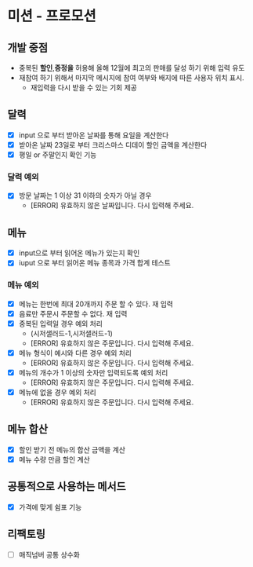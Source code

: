 # 미션 - 프로모션

## 개발 중점

- 중복된 **할인**,**증정을** 허용해 올해 12월에 최고의 판매를 달성 하기 위해 입력 유도
- 재참여 하기 위해서 마지막 메시지에 참여 여부와 배지에 따른 사용자 위치 표시.
    - 재입력을 다시 받을 수 있는 기회 제공

## 달력

- [x] input 으로 부터 받아온 날짜를 통해 요일을 계산한다
- [x] 받아온 날짜 23일로 부터 크리스마스 디데이 할인 금액을 계산한다
- [x] 평일 or 주말인지 확인 기능

### 달력 예외

- [x] 방문 날짜는 1 이상 31 이하의 숫자가 아닐 경우
    - [ERROR] 유효하지 않은 날짜입니다. 다시 입력해 주세요.

## 메뉴

- [x] input으로 부터 읽어온 메뉴가 있는지 확인
- [x] iuput 으로 부터 읽어온 메뉴 종목과 가격 합계 테스트

### 메뉴 예외

- [x] 메뉴는 한번에 최대 20개까지 주문 할 수 있다. 재 입력
- [x] 음료만 주문시 주문할 수 없다. 재 입력
- [x] 중복된 입력일 경우 예외 처리
    - (시저샐러드-1,시저샐러드-1)
    - [ERROR] 유효하지 않은 주문입니다. 다시 입력해 주세요.
- [x] 메뉴 형식이 예시와 다른 경우 예외 처리
    - [ERROR] 유효하지 않은 주문입니다. 다시 입력해 주세요.
- [x] 메뉴의 개수가 1 이상의 숫자만 입력되도록 예외 처리
    - [ERROR] 유효하지 않은 주문입니다. 다시 입력해 주세요.
- [x] 메뉴에 없을 경우 예외 처리
    - [ERROR] 유효하지 않은 주문입니다. 다시 입력해 주세요.

## 메뉴 합산

- [x] 할인 받기 전 메뉴의 합산 금액을 계산
- [x] 메뉴 수량 만큼 할인 계산

## 공통적으로 사용하는 메서드

- [x] 가격에 맞게 쉼표 기능

## 리팩토링

- [ ] 매직넘버 공통 상수화
